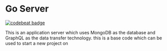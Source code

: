 # Go Server

[![codebeat badge](https://codebeat.co/badges/eb6f2b62-3990-45f8-b71f-7a633bdc6fae)](https://codebeat.co/projects/github-com-rusith-go-server-develop)

This is an application server which uses MongoDB as the database and GraphQL as the data transfer technology. this is a base code which can be used to start a new project on